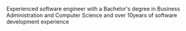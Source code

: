 Experienced software engineer with a Bachelor's degree in Business Administration and Computer Science and over 10years of software development experience
